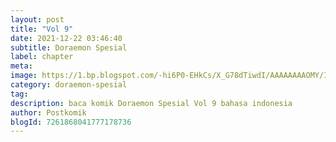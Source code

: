 ```yaml
---
layout: post 
title: "Vol 9"
date: 2021-12-22 03:46:40
subtitle: Doraemon Spesial
label: chapter
meta: 
image: https://1.bp.blogspot.com/-hi6P0-EHkCs/X_G78dTiwdI/AAAAAAAAOMY/IH3D8sGtnCsJuTIJVmze0mDDxsjQeCzHACLcBGAsYHQ/s72-c/1.jpg
category: doraemon-spesial
tag: 
description: baca komik Doraemon Spesial Vol 9 bahasa indonesia 
author: Postkomik
blogId: 7261868041777178736
---
```

